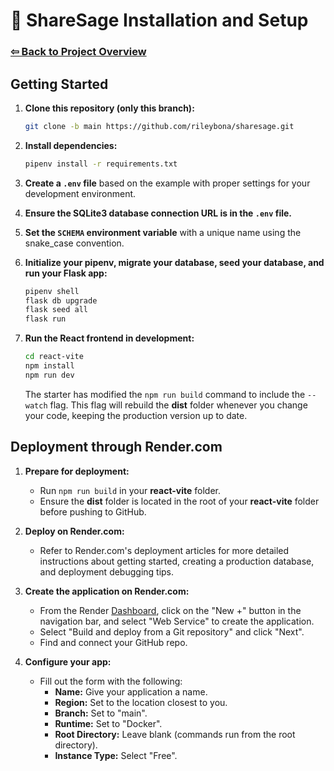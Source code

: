 # 📑 ShareSage Installation and Setup

### [⇦ Back to Project Overview](../README.md)

## Getting Started

1. **Clone this repository (only this branch):**

   ```bash
   git clone -b main https://github.com/rileybona/sharesage.git
   ```

2. **Install dependencies:**

   ```bash
   pipenv install -r requirements.txt
   ```

3. **Create a `.env` file** based on the example with proper settings for your development environment.

4. **Ensure the SQLite3 database connection URL is in the `.env` file.**

5. **Set the `SCHEMA` environment variable** with a unique name using the snake_case convention.

6. **Initialize your pipenv, migrate your database, seed your database, and run your Flask app:**

   ```bash
   pipenv shell
   flask db upgrade
   flask seed all
   flask run
   ```

7. **Run the React frontend in development:**

   ```bash
   cd react-vite
   npm install
   npm run dev
   ```

   The starter has modified the `npm run build` command to include the `--watch` flag. This flag will rebuild the **dist** folder whenever you change your code, keeping the production version up to date.

## Deployment through Render.com

1. **Prepare for deployment:**

   - Run `npm run build` in your **react-vite** folder.
   - Ensure the **dist** folder is located in the root of your **react-vite** folder before pushing to GitHub.

2. **Deploy on Render.com:**

   - Refer to Render.com's deployment articles for more detailed instructions about getting started, creating a production database, and deployment debugging tips.

3. **Create the application on Render.com:**

   - From the Render [Dashboard](https://dashboard.render.com/), click on the "New +" button in the navigation bar, and select "Web Service" to create the application.
   - Select "Build and deploy from a Git repository" and click "Next".
   - Find and connect your GitHub repo.

4. **Configure your app:**

   - Fill out the form with the following:
     - **Name:** Give your application a name.
     - **Region:** Set to the location closest to you.
     - **Branch:** Set to "main".
     - **Runtime:** Set to "Docker".
     - **Root Directory:** Leave blank (commands run from the root directory).
     - **Instance Type:** Select "Free".
